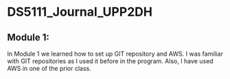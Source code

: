 # DS5111_Journal_UPP2DH

## Module 1:
In Module 1 we learned how to set up GIT repository and AWS. I was familiar with GIT repositories as I used it before in the program. Also, I have used AWS in one of the prior class.

